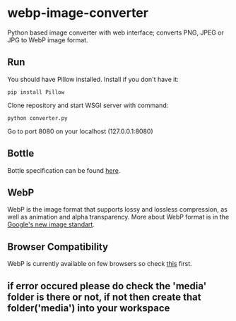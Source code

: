 # webp-image-converter
Python based image converter with web interface; converts PNG, JPEG or JPG to WebP image format.   

## Run
You should have Pillow installed. Install if you don't have it:

`pip install Pillow`


Clone repository and start WSGI server with command:

`python converter.py`

Go to port 8080 on your localhost (127.0.0.1:8080)


## Bottle 
Bottle specification can be found [here](http://bottlepy.org/docs/dev/).

## WebP
WebP is the image format that supports lossy and lossless compression, as well as animation and alpha transparency.
More about WebP format is in the [Google's new image standart](https://developers.google.com/speed/webp/).

## Browser Compatibility
WebP is currently available on few browsers so check [this](https://caniuse.com/#feat=webp) first. 

## if error occured please do check the 'media' folder is there or not, if not then create that folder('media') into your workspace

